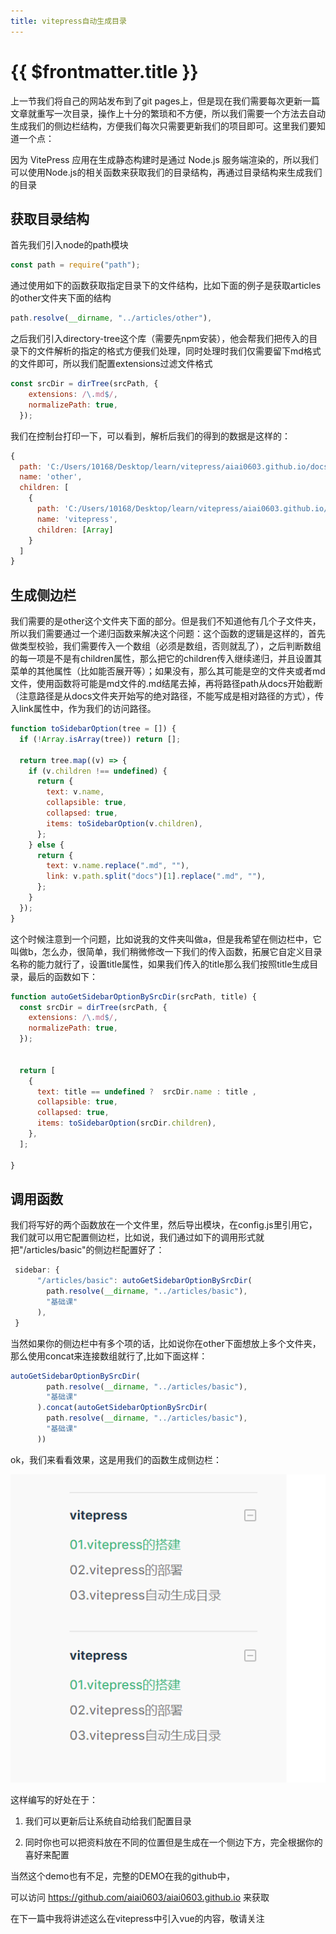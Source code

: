 ```yaml
---
title: vitepress自动生成目录
---
```


# {{ $frontmatter.title }}

上一节我们将自己的网站发布到了git pages上，但是现在我们需要每次更新一篇文章就重写一次目录，操作上十分的繁琐和不方便，所以我们需要一个方法去自动生成我们的侧边栏结构，方便我们每次只需要更新我们的项目即可。这里我们要知道一个点：

因为 VitePress 应用在生成静态构建时是通过 Node.js 服务端渲染的，所以我们可以使用Node.js的相关函数来获取我们的目录结构，再通过目录结构来生成我们的目录

## 获取目录结构

首先我们引入node的path模块

```js
const path = require("path");
```

通过使用如下的函数获取指定目录下的文件结构，比如下面的例子是获取articles的other文件夹下面的结构

```js
path.resolve(__dirname, "../articles/other"),
```

之后我们引入directory-tree这个库（需要先npm安装），他会帮我们把传入的目录下的文件解析的指定的格式方便我们处理，同时处理时我们仅需要留下md格式的文件即可，所以我们配置extensions过滤文件格式

```js
const srcDir = dirTree(srcPath, {
    extensions: /\.md$/,
    normalizePath: true,
  });
```

我们在控制台打印一下，可以看到，解析后我们的得到的数据是这样的：

```js
{
  path: 'C:/Users/10168/Desktop/learn/vitepress/aiai0603.github.io/docs/articles/other',
  name: 'other',
  children: [
    {
      path: 'C:/Users/10168/Desktop/learn/vitepress/aiai0603.github.io/docs/articles/other/vitepress',
      name: 'vitepress',
      children: [Array]
    }
  ]
}
```

## 生成侧边栏

我们需要的是other这个文件夹下面的部分。但是我们不知道他有几个子文件夹，所以我们需要通过一个递归函数来解决这个问题：这个函数的逻辑是这样的，首先做类型校验，我们需要传入一个数组（必须是数组，否则就乱了），之后判断数组的每一项是不是有children属性，那么把它的children传入继续递归，并且设置其菜单的其他属性（比如能否展开等）；如果没有，那么其可能是空的文件夹或者md文件，使用函数将可能是md文件的.md结尾去掉，再将路径path从docs开始截断（注意路径是从docs文件夹开始写的绝对路径，不能写成是相对路径的方式），传入link属性中，作为我们的访问路径。

```js
function toSidebarOption(tree = []) {
  if (!Array.isArray(tree)) return [];

  return tree.map((v) => {
    if (v.children !== undefined) {
      return {
        text: v.name,
        collapsible: true,
        collapsed: true,
        items: toSidebarOption(v.children),
      };
    } else {
      return {
        text: v.name.replace(".md", ""),
        link: v.path.split("docs")[1].replace(".md", ""),
      };
    }
  });
}
```

这个时候注意到一个问题，比如说我的文件夹叫做a，但是我希望在侧边栏中，它叫做b，怎么办，很简单，我们稍微修改一下我们的传入函数，拓展它自定义目录名称的能力就行了，设置title属性，如果我们传入的title那么我们按照title生成目录，最后的函数如下：

```js
function autoGetSidebarOptionBySrcDir(srcPath, title) {
  const srcDir = dirTree(srcPath, {
    extensions: /\.md$/,
    normalizePath: true,
  });


  return [
    {
      text: title == undefined ?  srcDir.name : title ,
      collapsible: true,
      collapsed: true,
      items: toSidebarOption(srcDir.children),
    },
  ];

}

```

## 调用函数

我们将写好的两个函数放在一个文件里，然后导出模块，在config.js里引用它，我们就可以用它配置侧边栏，比如说，我们通过如下的调用形式就把"/articles/basic"的侧边栏配置好了：

```js
 sidebar: {
      "/articles/basic": autoGetSidebarOptionBySrcDir(
        path.resolve(__dirname, "../articles/basic"),
        "基础课"
      ),
 }
```

当然如果你的侧边栏中有多个项的话，比如说你在other下面想放上多个文件夹，那么使用concat来连接数组就行了,比如下面这样：

```js
autoGetSidebarOptionBySrcDir(
        path.resolve(__dirname, "../articles/basic"),
        "基础课"
      ).concat(autoGetSidebarOptionBySrcDir(
        path.resolve(__dirname, "../articles/basic"),
        "基础课"
      ))
```

ok，我们来看看效果，这是用我们的函数生成侧边栏：

![image-20221106204732992](/image-20221106204732992.png)

这样编写的好处在于：

1. 我们可以更新后让系统自动给我们配置目录

2. 同时你也可以把资料放在不同的位置但是生成在一个侧边下方，完全根据你的喜好来配置

当然这个demo也有不足，完整的DEMO在我的github中，

可以访问 https://github.com/aiai0603/aiai0603.github.io 来获取

在下一篇中我将讲述这么在vitepress中引入vue的内容，敬请关注